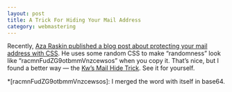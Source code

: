 ```yaml
---
layout: post
title: A Trick For Hiding Your Mail Address
category: webmastering
---
```

Recently, [Aza Raskin published a blog post about protecting your mail address with CSS][raskin]. He uses some random CSS to make “randomness” look like “racmnFudZG9otbmmVnzcewsos” when you copy it. That’s nice, but I found a better way — the [Kw’s Mail Hide Trick][kw]. See it for yourself.

 [raskin]: http://www.azarask.in/blog/post/protecting-email-with-css/
 [kw]:     http://kwpolska.tk/hidemail/
*[racmnFudZG9otbmmVnzcewsos]: I merged the word with itself in base64.
